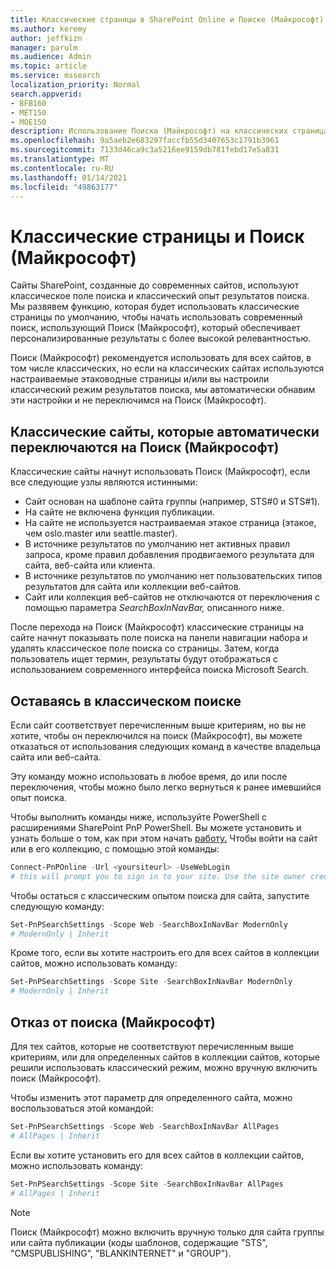 ```yaml
---
title: Классические страницы в SharePoint Online и Поиске (Майкрософт)
ms.author: keremy
author: jeffkizn
manager: parulm
ms.audience: Admin
ms.topic: article
ms.service: mssearch
localization_priority: Normal
search.appverid:
- BFB160
- MET150
- MOE150
description: Использование Поиска (Майкрософт) на классических страницах SharePoint
ms.openlocfilehash: 9a5aeb2e683297faccfb55d3407653c1791b3961
ms.sourcegitcommit: 7133d46ca9c3a5216ee9159db781febd17e5a831
ms.translationtype: MT
ms.contentlocale: ru-RU
ms.lasthandoff: 01/14/2021
ms.locfileid: "49863177"
---
```

# <a name="classic-pages-and-microsoft-search"></a>Классические страницы и Поиск (Майкрософт)

Сайты SharePoint, созданные до современных сайтов, используют классическое поле поиска и классический опыт результатов поиска. Мы развявем функцию, которая будет использовать классические страницы по умолчанию, чтобы начать использовать современный поиск, использующий Поиск (Майкрософт), который обеспечивает персонализированные результаты с более высокой релевантностью.

Поиск (Майкрософт) рекомендуется использовать для всех сайтов, в том числе классических, но если на классических сайтах используются настраиваемые этаководные страницы и/или вы настроили классический режим результатов поиска, мы автоматически обнавим эти настройки и не переключимся на Поиск (Майкрософт).

## <a name="classic-sites-that-will-automatically-switch-to-microsoft-search"></a>Классические сайты, которые автоматически переключаются на Поиск (Майкрософт)

Классические сайты начнут использовать Поиск (Майкрософт), если все следующие узлы являются истинными:

* Сайт основан на шаблоне сайта группы (например, STS#0 и STS#1).
* На сайте не включена функция публикации.
* На сайте не используется настраиваемая этакое страница (этакое, чем oslo.master или seattle.master).
* В источнике результатов по умолчанию нет активных правил запроса, кроме правил добавления продвигаемого результата для сайта, веб-сайта или клиента.
* В источнике результатов по умолчанию нет пользовательских типов результатов для сайта или коллекции веб-сайтов.
* Сайт или коллекция веб-сайтов не отключаются от переключения с помощью параметра *SearchBoxInNavBar,* описанного ниже.

После перехода на Поиск (Майкрософт) классические страницы на сайте начнут показывать поле поиска на панели навигации набора и удалять классическое поле поиска со страницы. Затем, когда пользователь ищет термин, результаты будут отображаться с использованием современного интерфейса поиска Microsoft Search.

## <a name="staying-with-the-classic-search-experience"></a>Оставаясь в классическом поиске

Если сайт соответствует перечисленным выше критериям, но вы не хотите, чтобы он переключился на поиск (Майкрософт), вы можете отказаться от использования следующих команд в качестве владельца сайта или веб-сайта.

Эту команду можно использовать в любое время, до или после переключения, чтобы можно было легко вернуться к ранее имевшийся опыт поиска.

Чтобы выполнить команды ниже, используйте PowerShell с расширениями SharePoint PnP PowerShell. Вы можете установить и узнать больше о том, как при этом начать [работу.](https://docs.microsoft.com/powershell/sharepoint/sharepoint-pnp/sharepoint-pnp-cmdlets?view=sharepoint-ps) Чтобы войти на сайт или в его коллекцию, с помощью этой команды:

```powershell
Connect-PnPOnline -Url <yoursiteurl> -UseWebLogin
# this will prompt you to sign in to your site. Use the site owner credentials.
```

Чтобы остаться с классическим опытом поиска для сайта, запустите следующую команду:

```powershell
Set-PnPSearchSettings -Scope Web -SearchBoxInNavBar ModernOnly
# ModernOnly | Inherit
```

Кроме того, если вы хотите настроить его для всех сайтов в коллекции сайтов, можно использовать команду:

```powershell
Set-PnPSearchSettings -Scope Site -SearchBoxInNavBar ModernOnly
# ModernOnly | Inherit
```

## <a name="opting-into-microsoft-search"></a>Отказ от поиска (Майкрософт)

Для тех сайтов, которые не соответствуют перечисленным выше критериям, или для определенных сайтов в коллекции сайтов, которые решили использовать классический режим, можно вручную включить поиск (Майкрософт).

Чтобы изменить этот параметр для определенного сайта, можно воспользоваться этой командой:

```powershell
Set-PnPSearchSettings -Scope Web -SearchBoxInNavBar AllPages
# AllPages | Inherit
```

Если вы хотите установить его для всех сайтов в коллекции сайтов, можно использовать команду:

```powershell
Set-PnPSearchSettings -Scope Site -SearchBoxInNavBar AllPages
# AllPages | Inherit
```

> [!NOTE]
> Поиск (Майкрософт) можно включить вручную только для сайта группы или сайта публикации (коды шаблонов, содержащие "STS", "CMSPUBLISHING", "BLANKINTERNET" и "GROUP").
